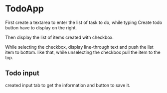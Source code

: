 # TodoApp

First create a textarea to enter the list of task to do, while typing Create todo button have to display on the right.

Then display the list of items created with checkbox.

While selecting the checkbox, display line-through text and push the list item to bottom. like that, while unselecting the checkbox pull the item to the top.

## Todo input

created input tab to get the information and button to save it.
